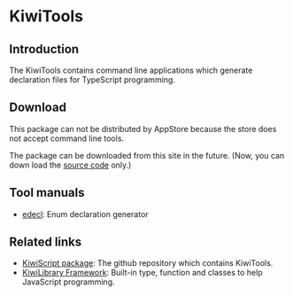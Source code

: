 # KiwiTools

## Introduction
The KiwiTools contains command line applications which generate declaration files for TypeScript programming.

## Download
This package can not be distributed by AppStore because the store does not accept command line tools.

The package can be downloaded from this site in the future.
(Now, you can down load the [source code](https://github.com/steelwheels/KiwiScript/tree/master/KiwiTools) only.)

## Tool manuals
* [edecl](./Document/edecl-man.md): Enum declaration generator

## Related links
* [KiwiScript package](https://github.com/steelwheels/KiwiScript): The github repository which contains KiwiTools.
* [KiwiLibrary Framework](https://github.com/steelwheels/KiwiScript/tree/master/KiwiLibrary): Built-in type, function and classes to help JavaScript programming.
